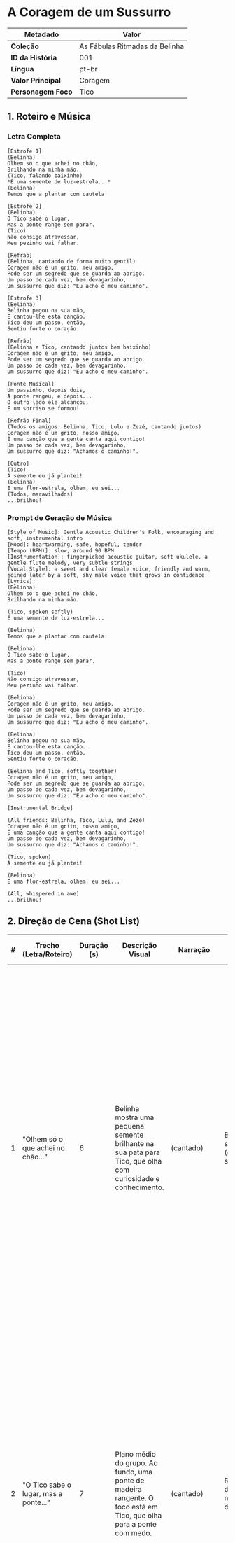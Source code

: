 # A Coragem de um Sussurro

| Metadado            | Valor                          |
| ------------------- | ------------------------------ |
| **Coleção**         | As Fábulas Ritmadas da Belinha |
| **ID da História**  | 001                            |
| **Língua**          | pt-br                          |
| **Valor Principal** | Coragem                        |
| **Personagem Foco** | Tico                           |

## 1. Roteiro e Música

### Letra Completa

```text
[Estrofe 1]
(Belinha)
Olhem só o que achei no chão,
Brilhando na minha mão.
(Tico, falando baixinho)
*É uma semente de luz-estrela...*
(Belinha)
Temos que a plantar com cautela!

[Estrofe 2]
(Belinha)
O Tico sabe o lugar,
Mas a ponte range sem parar.
(Tico)
Não consigo atravessar,
Meu pezinho vai falhar.

[Refrão]
(Belinha, cantando de forma muito gentil)
Coragem não é um grito, meu amigo,
Pode ser um segredo que se guarda ao abrigo.
Um passo de cada vez, bem devagarinho,
Um sussurro que diz: "Eu acho o meu caminho".

[Estrofe 3]
(Belinha)
Belinha pegou na sua mão,
E cantou-lhe esta canção.
Tico deu um passo, então,
Sentiu forte o coração.

[Refrão]
(Belinha e Tico, cantando juntos bem baixinho)
Coragem não é um grito, meu amigo,
Pode ser um segredo que se guarda ao abrigo.
Um passo de cada vez, bem devagarinho,
Um sussurro que diz: "Eu acho o meu caminho".

[Ponte Musical]
Um passinho, depois dois,
A ponte rangeu, e depois...
O outro lado ele alcançou,
E um sorriso se formou!

[Refrão Final]
(Todos os amigos: Belinha, Tico, Lulu e Zezé, cantando juntos)
Coragem não é um grito, nosso amigo,
É uma canção que a gente canta aqui contigo!
Um passo de cada vez, bem devagarinho,
Um sussurro que diz: "Achamos o caminho!".

[Outro]
(Tico)
A semente eu já plantei!
(Belinha)
E uma flor-estrela, olhem, eu sei...
(Todos, maravilhados)
...brilhou!
```

### Prompt de Geração de Música

```text
[Style of Music]: Gentle Acoustic Children's Folk, encouraging and soft, instrumental intro
[Mood]: heartwarming, safe, hopeful, tender
[Tempo (BPM)]: slow, around 90 BPM
[Instrumentation]: fingerpicked acoustic guitar, soft ukulele, a gentle flute melody, very subtle strings
[Vocal Style]: a sweet and clear female voice, friendly and warm, joined later by a soft, shy male voice that grows in confidence
[Lyrics]:
(Belinha)
Olhem só o que achei no chão,
Brilhando na minha mão.

(Tico, spoken softly)
É uma semente de luz-estrela...

(Belinha)
Temos que a plantar com cautela!

(Belinha)
O Tico sabe o lugar,
Mas a ponte range sem parar.

(Tico)
Não consigo atravessar,
Meu pezinho vai falhar.

(Belinha)
Coragem não é um grito, meu amigo,
Pode ser um segredo que se guarda ao abrigo.
Um passo de cada vez, bem devagarinho,
Um sussurro que diz: "Eu acho o meu caminho".

(Belinha)
Belinha pegou na sua mão,
E cantou-lhe esta canção.
Tico deu um passo, então,
Sentiu forte o coração.

(Belinha and Tico, softly together)
Coragem não é um grito, meu amigo,
Pode ser um segredo que se guarda ao abrigo.
Um passo de cada vez, bem devagarinho,
Um sussurro que diz: "Eu acho o meu caminho".

[Instrumental Bridge]

(All friends: Belinha, Tico, Lulu, and Zezé)
Coragem não é um grito, nosso amigo,
É uma canção que a gente canta aqui contigo!
Um passo de cada vez, bem devagarinho,
Um sussurro que diz: "Achamos o caminho!".

(Tico, spoken)
A semente eu já plantei!

(Belinha)
E uma flor-estrela, olhem, eu sei...

(All, whispered in awe)
...brilhou!
```

## 2. Direção de Cena (Shot List)

| #   | Trecho (Letra/Roteiro)                             | Duração (s) | Descrição Visual                                                                                                          | Narração       | Efeitos Sonoros (SFX)         | Prompt de Imagem                                                                                                                                                                                                                                                                                                                                                                                                                                                                                                                                                                                                                                                                       |
| --- | -------------------------------------------------- | ----------- | ------------------------------------------------------------------------------------------------------------------------- | -------------- | ----------------------------- | -------------------------------------------------------------------------------------------------------------------------------------------------------------------------------------------------------------------------------------------------------------------------------------------------------------------------------------------------------------------------------------------------------------------------------------------------------------------------------------------------------------------------------------------------------------------------------------------------------------------------------------------------------------------------------------- |
| 1   | "Olhem só o que achei no chão..."                  | 6           | Belinha mostra uma pequena semente brilhante na sua pata para Tico, que olha com curiosidade e conhecimento.              | (cantado)      | Brilho suave (gentle sparkle) | ```Close-up shot of (a cute and fluffy baby sheep named Belinha, with... delicate round glasses with a thin golden frame:1.3) gently showing a small glowing seed in her hoof to (a timid and clever rabbit named Tico... wearing light blue canvas sneakers with yellow laces:1.2), who is looking at it with a knowledgeable and curious expression, set in the sun-dappled Prado do Rima-Rima. (Watercolor illustration, storybook aesthetic:1.2), soft pastel colors, charming and cozy. Warm morning light. --ar 16:9. masterpiece, best quality, charming, safe for kids. Negative prompt: (worst quality, low quality:1.4), ugly, scary, nsfw, bad anatomy, text, watermark.``` |
| 2   | "O Tico sabe o lugar, mas a ponte..."              | 7           | Plano médio do grupo. Ao fundo, uma ponte de madeira rangente. O foco está em Tico, que olha para a ponte com medo.       | (cantado)      | Rangido de madeira distante   | ```Medium shot of the group of friends, with (a timid and clever rabbit named Tico, with soft gray fur and long floppy ears, wearing light blue canvas sneakers with yellow laces:1.3) looking scared and anxious towards the rickety Ponte do Sussurro in the distant background of the Prado do Rima-Rima. (Watercolor illustration, storybook aesthetic:1.2), soft pastel colors, gentle lighting, clean outlines. The focus is on Tico's emotion. --ar 16:9. masterpiece, best quality, charming, safe for kids. Negative prompt: (worst quality, low quality:1.4), ugly, scary, nsfw, bad anatomy, text, watermark.```                                                            |
| 3   | "Coragem não é um grito, meu amigo..."             | 8           | Close-up no rosto gentil de Belinha, cantando diretamente para Tico. O fundo está suave e desfocado para focar na emoção. | (cantado)      | N/A                           | ```Extreme close-up shot focusing on the kind and reassuring face of (a cute and fluffy baby sheep named Belinha, with big curious sky-blue eyes... and delicate round glasses with a thin golden frame:1.4) as she sings comfortingly. Her expression is full of empathy. Soft, dreamy background. (Watercolor illustration, storybook aesthetic:1.2), soft pastel colors, charming and cozy. Gentle cinematic lighting. --ar 16:9. masterpiece, best quality, charming, safe for kids. Negative prompt: (worst quality, low quality:1.4), ugly, scary, nsfw, bad anatomy, text, watermark.```                                                                                        |
| 4   | "Belinha pegou na sua mão..."                      | 6           | Plano detalhe da pata de Belinha segurando gentilmente a de Tico. Tico dá o primeiro passo hesitante para a ponte.        | (cantado)      | Passo cuidadoso em madeira    | ```Extreme close-up shot of the hoof of (a cute and fluffy baby sheep named Belinha:1.3) gently holding the paw of (a timid and clever rabbit named Tico:1.2) as he takes a hesitant first step onto a wooden bridge. We can see his light blue canvas sneaker. (Watercolor illustration, storybook aesthetic:1.2), soft pastel colors, gentle lighting, charming and cozy. A feeling of support and tenderness. --ar 16:9. masterpiece, best quality, charming, safe for kids. Negative prompt: (worst quality, low quality:1.4), ugly, scary, nsfw, bad anatomy, text, watermark.```                                                                                                 |
| 5   | "...Um sussurro que diz: 'Eu acho o meu caminho'." | 8           | Plano médio dos dois na ponte. Tico canta junto, ainda com um pouco de medo, mas mais determinado.                        | (cantado)      | N/A                           | ```Medium shot of (Belinha... wearing delicate round glasses:1.3) and (Tico... wearing light blue canvas sneakers:1.3) standing together in the middle of a wooden bridge, singing together. Tico's expression is a mix of fear and growing determination. (Watercolor illustration, storybook aesthetic:1.2), soft pastel colors, charming and cozy, clean outlines. --ar 16:9. masterpiece, best quality, charming, safe for kids. Negative prompt: (worst quality, low quality:1.4), ugly, scary, nsfw, bad anatomy, text, watermark.```                                                                                                                                            |
| 6   | (Ponte Musical) "Um passinho, depois dois..."      | 7           | Eles atravessam a ponte. Tico olha para frente e um pequeno, mas genuíno, sorriso começa a aparecer em seu rosto.         | (instrumental) | Rangidos suaves e amigáveis   | ```Side-view medium shot of (a timid and clever rabbit named Tico... wearing light blue canvas sneakers:1.3) and (Belinha the sheep... wearing delicate round glasses:1.2) safely reaching the other side of the wooden bridge. Tico is looking forward with a genuine, proud smile forming on his face. (Watercolor illustration, storybook aesthetic:1.2), soft pastel colors, gentle lighting, charming and cozy. A sense of accomplishment. --ar 16:9. masterpiece, best quality, charming, safe for kids. Negative prompt: (worst quality, low quality:1.4), ugly, scary, nsfw, bad anatomy, text, watermark.```                                                                  |
| 7   | "Coragem não é um grito, nosso amigo..."           | 8           | Plano aberto com os quatro amigos reunidos e felizes. Lulu e Zezé os recebem com abraços. Todos cantam juntos.            | (cantado)      | N/A                           | ```Wide shot of the four friends happily reunited. (Lulu the giraffe... wearing mismatched pastel knee-high socks:1.2) gently nuzzles Tico. (Zezé the turtle... wearing a cozy mint green baseball cap:1.1) gives a slow, proud smile. (Belinha... with glasses:1.2) and (Tico... with sneakers:1.2) are at the center, singing in celebration. (Watercolor illustration, storybook aesthetic:1.2), soft pastel colors, charming and cozy. A joyful and friendly atmosphere. --ar 16:9. masterpiece, best quality, charming, safe for kids. Negative prompt: (worst quality, low quality:1.4), ugly, scary, nsfw, bad anatomy, text, watermark.```                                     |
| 8   | "...brilhou!"                                      | 6           | Close-up nas patas de Tico plantando a semente. Uma linda flor em forma de estrela brota e brilha, iluminando todos.      | (falado)       | Brilho mágico, som de 'bloom' | ```Magical close-up shot of a beautiful, glowing star-shaped flower blooming from the ground, illuminating the awestruck faces of the four friends (Belinha with glasses, Tico with sneakers, Lulu with socks, Zezé with cap) gathered around it. (Watercolor illustration, storybook aesthetic:1.2), soft pastel colors, cinematic lighting, enchanting and magical. --ar 16:9. masterpiece, best quality, charming, safe for kids. Negative prompt: (worst quality, low quality:1.4), ugly, scary, nsfw, bad anatomy, text, watermark.```                                                                                                                                            |

## 3. Pacote de Produção

### Prompts de Animação

| #   | Prompt de Vídeo                                                                                                                                                                                                                                                                                                                                                                                                                                                                                                                                                                                                                                                                                                                                                                                                                                                                                                                                                                                                                                                                                    |
| --- | -------------------------------------------------------------------------------------------------------------------------------------------------------------------------------------------------------------------------------------------------------------------------------------------------------------------------------------------------------------------------------------------------------------------------------------------------------------------------------------------------------------------------------------------------------------------------------------------------------------------------------------------------------------------------------------------------------------------------------------------------------------------------------------------------------------------------------------------------------------------------------------------------------------------------------------------------------------------------------------------------------------------------------------------------------------------------------------------------- |
| 1   | ```[TARGET_DURATION: 6s]. Animate the following scene: "Close-up shot of (a cute and fluffy baby sheep named Belinha, with... delicate round glasses with a thin golden frame:1.3) gently showing a small glowing seed in her hoof to (a timid and clever rabbit named Tico... wearing light blue canvas sneakers with yellow laces:1.2), who is looking at it with a knowledgeable and curious expression, set in the sun-dappled Prado do Rima-Rima. (Watercolor illustration, storybook aesthetic:1.2), soft pastel colors, charming and cozy. Warm morning light. --ar 16:9. masterpiece, best quality, charming, safe for kids. Negative prompt: (worst quality, low quality:1.4), ugly, scary, nsfw, bad anatomy, text, watermark.". The animation should be very smooth and slow, adhering to the principles of Slow In/Slow Out. The camera will perform a slow zoom in on the glowing seed. The characters should perform a subtle action, like Belinha blinking softly and the seed pulsing with a gentle light. High fidelity, high frame rate, 24fps, cinematic, safe for children.``` |
| 2   | ```[TARGET_DURATION: 7s]. Animate the following scene: "Medium shot of the group of friends, with (a timid and clever rabbit named Tico, with soft gray fur and long floppy ears, wearing light blue canvas sneakers with yellow laces:1.3) looking scared and anxious towards the rickety Ponte do Sussurro in the distant background of the Prado do Rima-Rima. (Watercolor illustration, storybook aesthetic:1.2), soft pastel colors, gentle lighting, clean outlines. The focus is on Tico's emotion. --ar 16:9. masterpiece, best quality, charming, safe for kids. Negative prompt: (worst quality, low quality:1.4), ugly, scary, nsfw, bad anatomy, text, watermark.". The animation should be very smooth and slow, adhering to the principles of Slow In/Slow Out. The camera will perform a slow pan left to slightly reveal the bridge. The character should perform a subtle action, like Tico's ears drooping slightly as he looks towards the bridge. High fidelity, high frame rate, 24fps, cinematic, safe for children.```                                                      |
| 3   | ```[TARGET_DURATION: 8s]. Animate the following scene: "Extreme close-up shot focusing on the kind and reassuring face of (a cute and fluffy baby sheep named Belinha, with big curious sky-blue eyes... and delicate round glasses with a thin golden frame:1.4) as she sings comfortingly. Her expression is full of empathy. Soft, dreamy background. (Watercolor illustration, storybook aesthetic:1.2), soft pastel colors, charming and cozy. Gentle cinematic lighting. --ar 16:9. masterpiece, best quality, charming, safe for kids. Negative prompt: (worst quality, low quality:1.4), ugly, scary, nsfw, bad anatomy, text, watermark.". The animation should be very smooth and slow, adhering to the principles of Slow In/Slow Out. The camera will be a static shot. The character should perform a subtle action, like a gentle, reassuring smile appearing on Belinha's face as she sings. High fidelity, high frame rate, 24fps, cinematic, safe for children.```                                                                                                                |
| 4   | ```[TARGET_DURATION: 6s]. Animate the following scene: "Extreme close-up shot of the hoof of (a cute and fluffy baby sheep named Belinha:1.3) gently holding the paw of (a timid and clever rabbit named Tico:1.2) as he takes a hesitant first step onto a wooden bridge. We can see his light blue canvas sneaker. (Watercolor illustration, storybook aesthetic:1.2), soft pastel colors, gentle lighting, charming and cozy. A feeling of support and tenderness. --ar 16:9. masterpiece, best quality, charming, safe for kids. Negative prompt: (worst quality, low quality:1.4), ugly, scary, nsfw, bad anatomy, text, watermark.". The animation should be very smooth and slow, adhering to the principles of Slow In/Slow Out. The camera will perform a slow tilt up from their joined paws to Tico's foot. The character should perform a subtle action, like Belinha's hoof giving a gentle, reassuring squeeze. High fidelity, high frame rate, 24fps, cinematic, safe for children.```                                                                                              |
| 5   | ```[TARGET_DURATION: 8s]. Animate the following scene: "Medium shot of (Belinha... wearing delicate round glasses:1.3) and (Tico... wearing light blue canvas sneakers:1.3) standing together in the middle of a wooden bridge, singing together. Tico's expression is a mix of fear and growing determination. (Watercolor illustration, storybook aesthetic:1.2), soft pastel colors, charming and cozy, clean outlines. --ar 16:9. masterpiece, best quality, charming, safe for kids. Negative prompt: (worst quality, low quality:1.4), ugly, scary, nsfw, bad anatomy, text, watermark.". The animation should be very smooth and slow, adhering to the principles of Slow In/Slow Out. The camera will perform a slow zoom out. The characters should perform a subtle action, like gently swaying to the music as Tico's expression shifts from fear to determination. High fidelity, high frame rate, 24fps, cinematic, safe for children.```                                                                                                                                             |
| 6   | ```[TARGET_DURATION: 7s]. Animate the following scene: "Side-view medium shot of (a timid and clever rabbit named Tico... wearing light blue canvas sneakers:1.3) and (Belinha the sheep... wearing delicate round glasses:1.2) safely reaching the other side of the wooden bridge. Tico is looking forward with a genuine, proud smile forming on his face. (Watercolor illustration, storybook aesthetic:1.2), soft pastel colors, gentle lighting, charming and cozy. A sense of accomplishment. --ar 16:9. masterpiece, best quality, charming, safe for kids. Negative prompt: (worst quality, low quality:1.4), ugly, scary, nsfw, bad anatomy, text, watermark.". The animation should be very smooth and slow, adhering to the principles of Slow In/Slow Out. The camera will be a static shot. The character should perform a subtle action, like a proud smile slowly spreading across Tico's face. High fidelity, high frame rate, 24fps, cinematic, safe for children.```                                                                                                            |
| 7   | ```[TARGET_DURATION: 8s]. Animate the following scene: "Wide shot of the four friends happily reunited. (Lulu the giraffe... wearing mismatched pastel knee-high socks:1.2) gently nuzzles Tico. (Zezé the turtle... wearing a cozy mint green baseball cap:1.1) gives a slow, proud smile. (Belinha... with glasses:1.2) and (Tico... with sneakers:1.2) are at the center, singing in celebration. (Watercolor illustration, storybook aesthetic:1.2), soft pastel colors, charming and cozy. A joyful and friendly atmosphere. --ar 16:9. masterpiece, best quality, charming, safe for kids. Negative prompt: (worst quality, low quality:1.4), ugly, scary, nsfw, bad anatomy, text, watermark.". The animation should be very smooth and slow, adhering to the principles of Slow In/Slow Out. The camera will perform a slow pan right across the happy group. The characters should perform a subtle action, like swaying together in a gentle group hug as they sing. High fidelity, high frame rate, 24fps, cinematic, safe for children.```                                             |
| 8   | ```[TARGET_DURATION: 6s]. Animate the following scene: "Magical close-up shot of a beautiful, glowing star-shaped flower blooming from the ground, illuminating the awestruck faces of the four friends (Belinha with glasses, Tico with sneakers, Lulu with socks, Zezé with cap) gathered around it. (Watercolor illustration, storybook aesthetic:1.2), soft pastel colors, cinematic lighting, enchanting and magical. --ar 16:9. masterpiece, best quality, charming, safe for kids. Negative prompt: (worst quality, low quality:1.4), ugly, scary, nsfw, bad anatomy, text, watermark.". The animation should be very smooth and slow, adhering to the principles of Slow In/Slow Out. The camera will perform a slow tilt up as the flower blooms. The primary action is the flower unfurling its petals and emitting a soft, pulsing light. High fidelity, high frame rate, 24fps, cinematic, safe for children.```                                                                                                                                                                       |

### Asset de Thumbnail

- **Prompt de Imagem**

```text
Over-the-shoulder close-up shot of (a timid and clever rabbit named Tico, with soft gray fur and long floppy ears, wearing light blue canvas sneakers:1.3) in the foreground, his face showing a mix of fear and hope as he looks towards something off-screen. Looking over his shoulder is (a cute and fluffy baby sheep named Belinha, with big curious sky-blue eyes and delicate round glasses:1.2), who has a gentle and encouraging smile on her face. The background is a soft-focus Prado do Rima-Rima. (Watercolor illustration, storybook aesthetic:1.2), highly detailed faces, expressive eyes, charming and cozy. Warm, cinematic light focused on the characters' emotions. --ar 16:9. masterpiece, best quality, 4k, high detail, charming, for children, safe for kids, eye-catching thumbnail. Negative prompt: (worst quality, low quality, blurry, jpeg artifacts:1.4), ugly, deformed, scary, inappropriate, nsfw, bad anatomy, text, watermark, signature, artist name, high contrast patterns, flashing colors, pure red flashes, visual clutter, scary eyes, horror, gore, blurry faces
```

### Pacote de Publicação

- **Título Sugerido**

```text
Tico o Coelho Aprende a Coragem | A Coragem de um Sussurro | Música Infantil | Cantigas da Belinha
```

- **Descrição**

```text
🎶 Junte-se à Belinha, ao Tico e seus amigos em uma linda canção sobre encontrar a força que existe dentro de nós! 🎶

Nesta primeira aventura das "Fábulas Ritmadas da Belinha", o coelhinho Tico tem uma missão muito importante, mas uma ponte rangente o deixa com muito medo. Será que a música e a amizade podem ajudá-lo a encontrar a coragem que ele precisa?

"A Coragem de um Sussurro" é uma canção infantil gentil sobre o valor da Coragem, ensinando aos pequenos que ser corajoso não significa não ter medo, mas sim dar um passinho de cada vez, mesmo com o coração batendo forte.

✨ Sobre o Canal Cantigas da Belinha:
Bem-vindos ao nosso Prado do Rima-Rima! Aqui, cada canção é uma história e cada rima ensina uma lição valiosa sobre amizade, empatia, coragem e a beleza do mundo. Criado com muito carinho para nutrir a mente e o coração das crianças de 2 a 7 anos. Inscreva-se para não perder nenhuma nova melodia!
```

- **Tags / Hashtags**

```text
música infantil, cantigas da belinha, coragem para crianças, superar o medo, desenho animado, música para crianças, canção infantil, belinha a ovelha, tico o coelho, histórias para dormir, música educativa, valores para crianças, animação infantil

#MúsicaInfantil #Coragem #SuperarOMedo #DesenhoAnimado #CantigasDaBelinha #ParaCrianças #HistóriasInfantis
```
